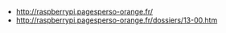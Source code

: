 - http://raspberrypi.pagesperso-orange.fr/
- http://raspberrypi.pagesperso-orange.fr/dossiers/13-00.htm